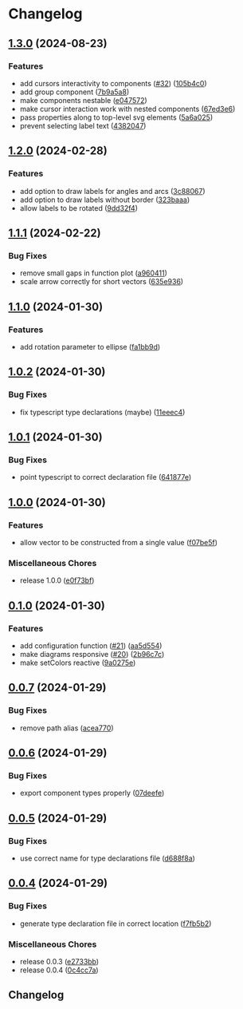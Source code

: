# Changelog

## [1.3.0](https://github.com/ksassnowski/vueclid/compare/v1.2.0...v1.3.0) (2024-08-23)


### Features

* add cursors interactivity to components ([#32](https://github.com/ksassnowski/vueclid/issues/32)) ([105b4c0](https://github.com/ksassnowski/vueclid/commit/105b4c041063f577c0965220e7ef798fabcbb77b))
* add group component ([7b9a5a8](https://github.com/ksassnowski/vueclid/commit/7b9a5a883c6d8ee13b692ef0b0a987faa28a7b8c))
* make components nestable ([e047572](https://github.com/ksassnowski/vueclid/commit/e04757278d5bbd4058b6d3b958307ee893699d93))
* make cursor interaction work with nested components ([67ed3e6](https://github.com/ksassnowski/vueclid/commit/67ed3e6cf97bd4a53b700432e1bd6b5d0d242f8e))
* pass properties along to top-level svg elements ([5a6a025](https://github.com/ksassnowski/vueclid/commit/5a6a0255a9280fff58af30d3b0657d6fa64ebc69))
* prevent selecting label text ([4382047](https://github.com/ksassnowski/vueclid/commit/43820470beddeaf0cf5c431e2721668c1fa11707))

## [1.2.0](https://github.com/ksassnowski/vueclid/compare/v1.1.1...v1.2.0) (2024-02-28)


### Features

* add option to draw labels for angles and arcs ([3c88067](https://github.com/ksassnowski/vueclid/commit/3c8806705089b60ad451de2e6249453c089efef9))
* add option to draw labels without border ([323baaa](https://github.com/ksassnowski/vueclid/commit/323baaa42301ef7529333a5e467e2bbbae1d4e83))
* allow labels to be rotated ([9dd32f4](https://github.com/ksassnowski/vueclid/commit/9dd32f4b2fb99480ce8c1abeade64be3736f02e2))

## [1.1.1](https://github.com/ksassnowski/vueclid/compare/v1.1.0...v1.1.1) (2024-02-22)

### Bug Fixes

- remove small gaps in function plot ([a960411](https://github.com/ksassnowski/vueclid/commit/a9604111d64c306f840769b8dc18617274796566))
- scale arrow correctly for short vectors ([635e936](https://github.com/ksassnowski/vueclid/commit/635e936ac8c83869ee502d9b97a777846bb72a96))

## [1.1.0](https://github.com/ksassnowski/vueclid/compare/v1.0.2...v1.1.0) (2024-01-30)

### Features

- add rotation parameter to ellipse ([fa1bb9d](https://github.com/ksassnowski/vueclid/commit/fa1bb9ddba99b01991708d564052fb3872ed98a3))

## [1.0.2](https://github.com/ksassnowski/vueclid/compare/v1.0.1...v1.0.2) (2024-01-30)

### Bug Fixes

- fix typescript type declarations (maybe) ([11eeec4](https://github.com/ksassnowski/vueclid/commit/11eeec4badf01098ff2326eb4f6c1334805980f9))

## [1.0.1](https://github.com/ksassnowski/vueclid/compare/v1.0.0...v1.0.1) (2024-01-30)

### Bug Fixes

- point typescript to correct declaration file ([641877e](https://github.com/ksassnowski/vueclid/commit/641877e6aa351bb6b5fe99d2ae8b955e1f0212a3))

## [1.0.0](https://github.com/ksassnowski/vueclid/compare/v0.1.0...v1.0.0) (2024-01-30)

### Features

- allow vector to be constructed from a single value ([f07be5f](https://github.com/ksassnowski/vueclid/commit/f07be5f1a05aa8fcf4980e5310a7d44adfd06510))

### Miscellaneous Chores

- release 1.0.0 ([e0f73bf](https://github.com/ksassnowski/vueclid/commit/e0f73bfc2243ac8f5b889a2d7ba3f3eff12575c2))

## [0.1.0](https://github.com/ksassnowski/vueclid/compare/v0.0.7...v0.1.0) (2024-01-30)

### Features

- add configuration function ([#21](https://github.com/ksassnowski/vueclid/issues/21)) ([aa5d554](https://github.com/ksassnowski/vueclid/commit/aa5d5546e91867d4a86ce40d4723a9b89aa3b02b))
- make diagrams responsive ([#20](https://github.com/ksassnowski/vueclid/issues/20)) ([2b96c7c](https://github.com/ksassnowski/vueclid/commit/2b96c7c2d0e7149547de8c87ab4c6dfaec0ac331))
- make setColors reactive ([9a0275e](https://github.com/ksassnowski/vueclid/commit/9a0275e0cd54aeff541c972f0914e57cd87b8855))

## [0.0.7](https://github.com/ksassnowski/vueclid/compare/v0.0.6...v0.0.7) (2024-01-29)

### Bug Fixes

- remove path alias ([acea770](https://github.com/ksassnowski/vueclid/commit/acea770ea5a54772299f4a8e0aee885bbe1574eb))

## [0.0.6](https://github.com/ksassnowski/vueclid/compare/v0.0.5...v0.0.6) (2024-01-29)

### Bug Fixes

- export component types properly ([07deefe](https://github.com/ksassnowski/vueclid/commit/07deefe8f0c648a230ad3a1a0d7a6625e4e73b64))

## [0.0.5](https://github.com/ksassnowski/vueclid/compare/v0.0.4...v0.0.5) (2024-01-29)

### Bug Fixes

- use correct name for type declarations file ([d688f8a](https://github.com/ksassnowski/vueclid/commit/d688f8af70a0f6677b3bdfcb2158956c822138b3))

## [0.0.4](https://github.com/ksassnowski/vueclid/compare/v0.0.3...v0.0.4) (2024-01-29)

### Bug Fixes

- generate type declaration file in correct location ([f7fb5b2](https://github.com/ksassnowski/vueclid/commit/f7fb5b2b81962a4e92e16759dc76598329accf02))

### Miscellaneous Chores

- release 0.0.3 ([e2733bb](https://github.com/ksassnowski/vueclid/commit/e2733bbf7c66d3b0288b1f2ce039369d94aa7da6))
- release 0.0.4 ([0c4cc7a](https://github.com/ksassnowski/vueclid/commit/0c4cc7a74482e675bc2d590edbe99023db6ea72e))

## Changelog
